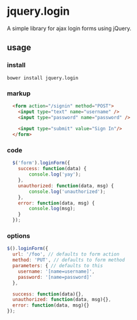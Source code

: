 jquery.login
============

A simple library for ajax login forms using jQuery.

## usage

### install
```
bower install jquery.login
```

### markup
```html
  <form action="/signin" method="POST">
    <input type="text" name="username" />
    <input type="password" name="password" />
    
    <input type="submit" value="Sign In"/>
  </form>
```

### code
```javascript
  $('form').loginForm({
  	success: function(data) {
  		console.log('yay');
  	},
  	unauthorized: function(data, msg) {
  		console.log('unauthorized');
  	},
  	error: function(data, msg) {
  		console.log(msg);
  	}
  });
```

### options
```javascript
$().loginForm({
  url: '/foo', // defaults to form action
  method: 'PUT', // defaults to form method
  parameters: { // defaults to this
    username: '[name=username]',
    password: '[name=password]'
  },

  success: function(data){},
  unauthorized: function(data, msg){},
  error: function(data, msg){}
});
```
